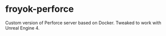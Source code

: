 # froyok-perforce
Custom version of Perforce server based on Docker. Tweaked to work with Unreal Engine 4.
